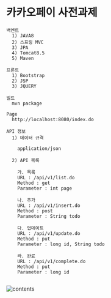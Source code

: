 # 카카오페이 사전과제

```
백엔트
  1) JAVA8
  2) 스프링 MVC
  3) JPA
  4) Tomcat8.5
  5) Maven
  
프론트
  1) Bootstrap
  2) JSP
  3) JQUERY

```

```
빌드
  mvn package
```

```
Page
  http://localhost:8080/index.do
```

```
API 정보
  1) 데이터 규격
  
    application/json
  
  2) API 목록
  
    가. 목록
    URL : /api/v1/list.do
    Method : get
    Parameter : int page
  
    나. 추가
    URL : /api/v1/insert.do
    Method : post
    Parameter : String todo
  
    다. 업데이트
    URL : /api/v1/update.do
    Method : put
    Parameter : long id, String todo
  
    라. 완료
    URL : /api/v1/complete.do
    Method : put
    Parameter : long id
  
```
![contents](/tree/master/src/main/webapp/images/contents.PNG)

